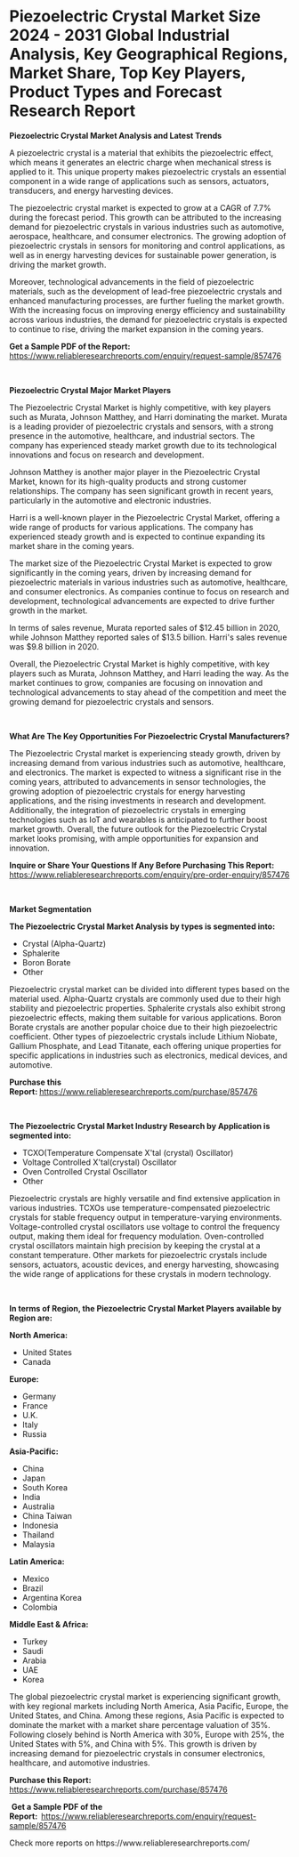 <p><h1>Piezoelectric Crystal Market Size 2024 - 2031 Global Industrial Analysis, Key Geographical Regions, Market Share, Top Key Players, Product Types and Forecast Research Report</h1></p><p><strong>Piezoelectric Crystal Market Analysis and Latest Trends</strong></p>
<p><p>A piezoelectric crystal is a material that exhibits the piezoelectric effect, which means it generates an electric charge when mechanical stress is applied to it. This unique property makes piezoelectric crystals an essential component in a wide range of applications such as sensors, actuators, transducers, and energy harvesting devices.</p><p>The piezoelectric crystal market is expected to grow at a CAGR of 7.7% during the forecast period. This growth can be attributed to the increasing demand for piezoelectric crystals in various industries such as automotive, aerospace, healthcare, and consumer electronics. The growing adoption of piezoelectric crystals in sensors for monitoring and control applications, as well as in energy harvesting devices for sustainable power generation, is driving the market growth.</p><p>Moreover, technological advancements in the field of piezoelectric materials, such as the development of lead-free piezoelectric crystals and enhanced manufacturing processes, are further fueling the market growth. With the increasing focus on improving energy efficiency and sustainability across various industries, the demand for piezoelectric crystals is expected to continue to rise, driving the market expansion in the coming years.</p></p>
<p><strong>Get a Sample PDF of the Report:&nbsp;</strong> <a href="https://www.reliableresearchreports.com/enquiry/request-sample/857476">https://www.reliableresearchreports.com/enquiry/request-sample/857476</a></p>
<p>&nbsp;</p>
<p><strong>Piezoelectric Crystal Major Market Players</strong></p>
<p><p>The Piezoelectric Crystal Market is highly competitive, with key players such as Murata, Johnson Matthey, and Harri dominating the market. Murata is a leading provider of piezoelectric crystals and sensors, with a strong presence in the automotive, healthcare, and industrial sectors. The company has experienced steady market growth due to its technological innovations and focus on research and development.</p><p>Johnson Matthey is another major player in the Piezoelectric Crystal Market, known for its high-quality products and strong customer relationships. The company has seen significant growth in recent years, particularly in the automotive and electronic industries.</p><p>Harri is a well-known player in the Piezoelectric Crystal Market, offering a wide range of products for various applications. The company has experienced steady growth and is expected to continue expanding its market share in the coming years.</p><p>The market size of the Piezoelectric Crystal Market is expected to grow significantly in the coming years, driven by increasing demand for piezoelectric materials in various industries such as automotive, healthcare, and consumer electronics. As companies continue to focus on research and development, technological advancements are expected to drive further growth in the market.</p><p>In terms of sales revenue, Murata reported sales of $12.45 billion in 2020, while Johnson Matthey reported sales of $13.5 billion. Harri's sales revenue was $9.8 billion in 2020.</p><p>Overall, the Piezoelectric Crystal Market is highly competitive, with key players such as Murata, Johnson Matthey, and Harri leading the way. As the market continues to grow, companies are focusing on innovation and technological advancements to stay ahead of the competition and meet the growing demand for piezoelectric crystals and sensors.</p></p>
<p>&nbsp;</p>
<p><strong>What Are The Key Opportunities For Piezoelectric Crystal Manufacturers?</strong></p>
<p><p>The Piezoelectric Crystal market is experiencing steady growth, driven by increasing demand from various industries such as automotive, healthcare, and electronics. The market is expected to witness a significant rise in the coming years, attributed to advancements in sensor technologies, the growing adoption of piezoelectric crystals for energy harvesting applications, and the rising investments in research and development. Additionally, the integration of piezoelectric crystals in emerging technologies such as IoT and wearables is anticipated to further boost market growth. Overall, the future outlook for the Piezoelectric Crystal market looks promising, with ample opportunities for expansion and innovation.</p></p>
<p><strong>Inquire or Share Your Questions If Any Before Purchasing This Report:</strong> <a href="https://www.reliableresearchreports.com/enquiry/pre-order-enquiry/857476">https://www.reliableresearchreports.com/enquiry/pre-order-enquiry/857476</a></p>
<p>&nbsp;</p>
<p><strong>Market Segmentation</strong></p>
<p><strong>The Piezoelectric Crystal Market Analysis by types is segmented into:</strong></p>
<p><ul><li>Crystal (Alpha-Quartz)</li><li>Sphalerite</li><li>Boron Borate</li><li>Other</li></ul></p>
<p><p>Piezoelectric crystal market can be divided into different types based on the material used. Alpha-Quartz crystals are commonly used due to their high stability and piezoelectric properties. Sphalerite crystals also exhibit strong piezoelectric effects, making them suitable for various applications. Boron Borate crystals are another popular choice due to their high piezoelectric coefficient. Other types of piezoelectric crystals include Lithium Niobate, Gallium Phosphate, and Lead Titanate, each offering unique properties for specific applications in industries such as electronics, medical devices, and automotive.</p></p>
<p><strong>Purchase this Report:&nbsp;</strong><a href="https://www.reliableresearchreports.com/purchase/857476">https://www.reliableresearchreports.com/purchase/857476</a></p>
<p>&nbsp;</p>
<p><strong>The Piezoelectric Crystal Market Industry Research by Application is segmented into:</strong></p>
<p><ul><li>TCXO(Temperature Compensate X'tal (crystal) Oscillator)</li><li>Voltage Controlled X'tal(crystal) Oscillator</li><li>Oven Controlled Crystal Oscillator</li><li>Other</li></ul></p>
<p><p>Piezoelectric crystals are highly versatile and find extensive application in various industries. TCXOs use temperature-compensated piezoelectric crystals for stable frequency output in temperature-varying environments. Voltage-controlled crystal oscillators use voltage to control the frequency output, making them ideal for frequency modulation. Oven-controlled crystal oscillators maintain high precision by keeping the crystal at a constant temperature. Other markets for piezoelectric crystals include sensors, actuators, acoustic devices, and energy harvesting, showcasing the wide range of applications for these crystals in modern technology.</p></p>
<p>&nbsp;</p>
<p><strong>In terms of Region, the Piezoelectric Crystal Market Players available by Region are:</strong></p>
<p>
    <p> <strong> North America: </strong>
        <ul>
            <li>United States</li>
            <li>Canada</li>
        </ul>
        </p> 
    <p> <strong> Europe: </strong>
        <ul>
            <li>Germany</li>
            <li>France</li>
            <li>U.K.</li>
            <li>Italy</li>
            <li>Russia</li>
        </ul>
        </p> 
    <p> <strong> Asia-Pacific: </strong>
        <ul>
            <li>China</li>
            <li>Japan</li>
            <li>South Korea</li>
            <li>India</li>
            <li>Australia</li>
            <li>China Taiwan</li>
            <li>Indonesia</li>
            <li>Thailand</li>
            <li>Malaysia</li>
        </ul>
        </p> 
    <p> <strong> Latin America: </strong>
        <ul>
            <li>Mexico</li>
            <li>Brazil</li>
            <li>Argentina Korea</li>
            <li>Colombia</li>
        </ul>
        </p> 
    <p> <strong> Middle East & Africa: </strong>
        <ul>
            <li>Turkey</li>
            <li>Saudi</li>
            <li>Arabia</li>
            <li>UAE</li>
            <li>Korea</li>
        </ul>
    </p>
    </p>
<p><p>The global piezoelectric crystal market is experiencing significant growth, with key regional markets including North America, Asia Pacific, Europe, the United States, and China. Among these regions, Asia Pacific is expected to dominate the market with a market share percentage valuation of 35%. Following closely behind is North America with 30%, Europe with 25%, the United States with 5%, and China with 5%. This growth is driven by increasing demand for piezoelectric crystals in consumer electronics, healthcare, and automotive industries.</p></p>
<p><strong>Purchase this Report: </strong><a href="https://www.reliableresearchreports.com/purchase/857476">https://www.reliableresearchreports.com/purchase/857476</a></p>
<p>&nbsp;<strong>Get a Sample PDF of the Report:&nbsp;&nbsp;</strong><a href="https://www.reliableresearchreports.com/enquiry/request-sample/857476">https://www.reliableresearchreports.com/enquiry/request-sample/857476</a></p>
<p><strong></strong></p>
<p>Check more reports on https://www.reliableresearchreports.com/</p>